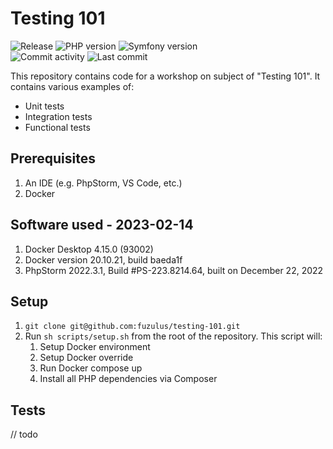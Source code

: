 # Testing 101
<img alt="Release" src="https://img.shields.io/github/v/release/fuzulus/testing-101">
<img alt="PHP version" src="https://img.shields.io/badge/php-%5E8.1-blue">
<img alt="Symfony version" src="https://img.shields.io/badge/symfony-%5E6.0-violet">
<br>
<img alt="Commit activity" src="https://img.shields.io/github/commit-activity/m/fuzulus/testing-101">
<img alt="Last commit" src="https://img.shields.io/github/last-commit/fuzulus/testing-101">

This repository contains code for a workshop on subject of "Testing 101".
It contains various examples of:

* Unit tests
* Integration tests
* Functional tests

## Prerequisites

1. An IDE (e.g. PhpStorm, VS Code, etc.)
2. Docker

## Software used - 2023-02-14

1. Docker Desktop 4.15.0 (93002)
2. Docker version 20.10.21, build baeda1f
3. PhpStorm 2022.3.1, Build #PS-223.8214.64, built on December 22, 2022

## Setup

1. `git clone git@github.com:fuzulus/testing-101.git`
2. Run `sh scripts/setup.sh` from the root of the repository. This script will:
   1. Setup Docker environment
   2. Setup Docker override
   3. Run Docker compose up
   4. Install all PHP dependencies via Composer

## Tests

// todo